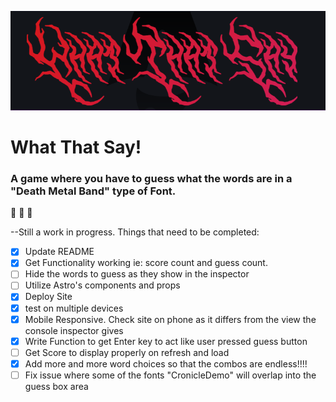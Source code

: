 ![What that say logo](./public/metal-logo.PNG)

# What That Say!

### A game where you have to guess what the words are in a "Death Metal Band" type of Font.

:metal: :metal: :metal:

--Still a work in progress. Things that need to be completed:

- [x] Update README
- [x] Get Functionality working ie: score count and guess count.
- [ ] Hide the words to guess as they show in the inspector
- [ ] Utilize Astro's components and props
- [x] Deploy Site
- [x] test on multiple devices
- [x] Mobile Responsive. Check site on phone as it differs from the view the console inspector gives
- [x] Write Function to get Enter key to act like user pressed guess button
- [ ] Get Score to display properly on refresh and load
- [x] Add more and more word choices so that the combos are endless!!!!
- [ ] Fix issue where some of the fonts "CronicleDemo" will overlap into the guess box area
